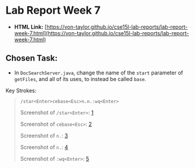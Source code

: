 # Lab Report Week 7
- **HTML Link:** [https://von-taylor.github.io/cse15l-lab-reports/lab-report-week-7.html](https://von-taylor.github.io/cse15l-lab-reports/lab-report-week-7.html)

## Chosen Task:
- In `DocSearchServer.java`, change the name of the `start` parameter of `getFiles`, and all of its uses, to instead be called `base`.

Key Strokes:
  > `/star<Enter>cebase<Esc>n.n.:wq<Enter>`
  >
  > Screenshot of `/star<Enter>`:
  > [1](Week-7-Lab-Report-Pics/1.jpg)
  > 
  > Screenshot of `cebase<Esc>`:
  > [2](Week-7-Lab-Report-Pics/2.jpg)
  > 
  > Screenshot of `n.`:
  > [3](Week-7-Lab-Report-Pics/3.jpg)
  > 
  > Screenshot of `n.`:
  > [4](Week-7-Lab-Report-Pics/4.jpg)
  > 
  > Screenshot of `:wq<Enter>`:
  > [5](Week-7-Lab-Report-Pics/5.jpg)
